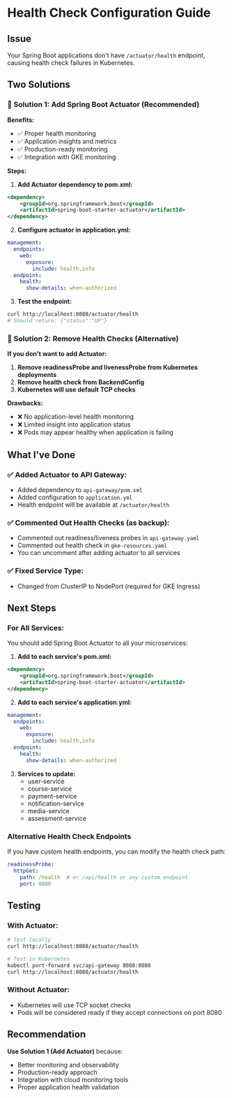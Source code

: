 # Health Check Configuration Guide

## Issue
Your Spring Boot applications don't have `/actuator/health` endpoint, causing health check failures in Kubernetes.

## Two Solutions

### 🔧 Solution 1: Add Spring Boot Actuator (Recommended)

**Benefits:**
- ✅ Proper health monitoring
- ✅ Application insights and metrics
- ✅ Production-ready monitoring
- ✅ Integration with GKE monitoring

**Steps:**
1. **Add Actuator dependency to pom.xml:**
```xml
<dependency>
    <groupId>org.springframework.boot</groupId>
    <artifactId>spring-boot-starter-actuator</artifactId>
</dependency>
```

2. **Configure actuator in application.yml:**
```yaml
management:
  endpoints:
    web:
      exposure:
        include: health,info
  endpoint:
    health:
      show-details: when-authorized
```

3. **Test the endpoint:**
```bash
curl http://localhost:8080/actuator/health
# Should return: {"status":"UP"}
```

### 🔧 Solution 2: Remove Health Checks (Alternative)

**If you don't want to add Actuator:**

1. **Remove readinessProbe and livenessProbe from Kubernetes deployments**
2. **Remove health check from BackendConfig**
3. **Kubernetes will use default TCP checks**

**Drawbacks:**
- ❌ No application-level health monitoring
- ❌ Limited insight into application status
- ❌ Pods may appear healthy when application is failing

## What I've Done

### ✅ Added Actuator to API Gateway:
- Added dependency to `api-gateway/pom.xml`
- Added configuration to `application.yml`
- Health endpoint will be available at `/actuator/health`

### ✅ Commented Out Health Checks (as backup):
- Commented out readiness/liveness probes in `api-gateway.yaml`
- Commented out health check in `gke-resources.yaml`
- You can uncomment after adding actuator to all services

### ✅ Fixed Service Type:
- Changed from ClusterIP to NodePort (required for GKE Ingress)

## Next Steps

### For All Services:
You should add Spring Boot Actuator to all your microservices:

1. **Add to each service's pom.xml:**
```xml
<dependency>
    <groupId>org.springframework.boot</groupId>
    <artifactId>spring-boot-starter-actuator</artifactId>
</dependency>
```

2. **Add to each service's application.yml:**
```yaml
management:
  endpoints:
    web:
      exposure:
        include: health,info
  endpoint:
    health:
      show-details: when-authorized
```

3. **Services to update:**
   - user-service
   - course-service
   - payment-service
   - notification-service
   - media-service
   - assessment-service

### Alternative Health Check Endpoints

If you have custom health endpoints, you can modify the health check path:

```yaml
readinessProbe:
  httpGet:
    path: /health  # or /api/health or any custom endpoint
    port: 8080
```

## Testing

### With Actuator:
```bash
# Test locally
curl http://localhost:8080/actuator/health

# Test in Kubernetes
kubectl port-forward svc/api-gateway 8080:8080
curl http://localhost:8080/actuator/health
```

### Without Actuator:
- Kubernetes will use TCP socket checks
- Pods will be considered ready if they accept connections on port 8080

## Recommendation

**Use Solution 1 (Add Actuator)** because:
- Better monitoring and observability
- Production-ready approach
- Integration with cloud monitoring tools
- Proper application health validation